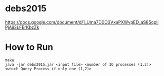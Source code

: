 # debs2015
https://docs.google.com/document/d/1_Uma7D0O3VxaPXWvpED_aS85cpIiPjAii3LFErKbzZk

# How to Run
```
make
java -jar debs2015.jar <input file> <number of IO processes (1,2)> <which Query Process if only one (1,2)>
```
